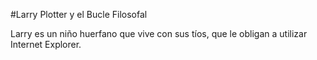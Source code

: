 #Larry Plotter y el Bucle Filosofal

Larry es un niño huerfano que vive con sus tíos,
que le obligan a utilizar Internet Explorer.

